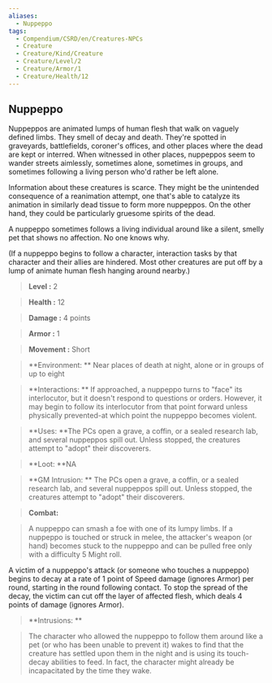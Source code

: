 ```yaml
---
aliases:
  - Nuppeppo
tags:
  - Compendium/CSRD/en/Creatures-NPCs
  - Creature
  - Creature/Kind/Creature
  - Creature/Level/2
  - Creature/Armor/1
  - Creature/Health/12
---
```

  
    
## Nuppeppo    
Nuppeppos are animated lumps of human flesh that walk on vaguely defined limbs. They smell of decay and death. They're spotted in graveyards, battlefields, coroner's offices, and other places where the dead are kept or interred. When witnessed in other places, nuppeppos seem to wander streets aimlessly, sometimes alone, sometimes in groups, and sometimes following a living person who'd rather be left alone.  
Information about these creatures is scarce. They might be the unintended consequence of a reanimation attempt, one that's able to catalyze its animation in similarly dead tissue to form more nuppeppos. On the other hand, they could be particularly gruesome spirits of the dead.  
A nuppeppo sometimes follows a living individual around like a silent, smelly pet that shows no affection. No one knows why.   
(If a nuppeppo begins to follow a character, interaction tasks by that character and their allies are hindered. Most other creatures are put off by a lump of animate human flesh hanging around nearby.)    
  
    
> **Level :** 2    
> **Health :** 12    
> **Damage :** 4 points    
> **Armor :** 1    
> **Movement :** Short    
> **Environment: ** Near places of death at night, alone or in groups of up to eight    
> **Interactions: ** If approached, a nuppeppo turns to "face" its interlocutor, but it doesn't respond to questions or orders. However, it may begin to follow its interlocutor from that point forward unless physically prevented-at which point the nuppeppo becomes violent.    
> **Uses: **The PCs open a grave, a coffin, or a sealed research lab, and several nuppeppos spill out. Unless stopped, the creatures attempt to "adopt" their discoverers.    
> **Loot: **NA    
> **GM Intrusion: ** The PCs open a grave, a coffin, or a sealed research lab, and several nuppeppos spill out. Unless stopped, the creatures attempt to "adopt" their discoverers.    
  
> **Combat:**   
> A nuppeppo can smash a foe with one of its lumpy limbs. If a nuppeppo is touched or struck in melee, the attacker's weapon (or hand) becomes stuck to the nuppeppo and can be pulled free only with a difficulty 5 Might roll.  
A victim of a nuppeppo's attack (or someone who touches a nuppeppo) begins to decay at a rate of 1 point of Speed damage (ignores Armor) per round, starting in the round following contact. To stop the spread of the decay, the victim can cut off the layer of affected flesh, which deals 4 points of damage (ignores Armor).    
    
  
> **Intrusions: **   
> The character who allowed the nuppeppo to follow them around like a pet (or who has been unable to prevent it) wakes to find that the creature has settled upon them in the night and is using its touch-decay abilities to feed. In fact, the character might already be incapacitated by the time they wake.    
